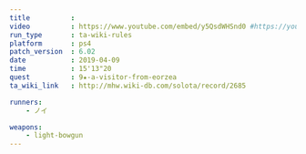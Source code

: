 ```yaml
---
title          :
video          : https://www.youtube.com/embed/y5QsdWHSnd0 #https://youtu.be/y5QsdWHSnd0
run_type       : ta-wiki-rules
platform       : ps4
patch_version  : 6.02
date           : 2019-04-09
time           : 15'13"20
quest          : 9★-a-visitor-from-eorzea
ta_wiki_link   : http://mhw.wiki-db.com/solota/record/2685

runners:
    - ノイ

weapons:
    - light-bowgun
---
```

